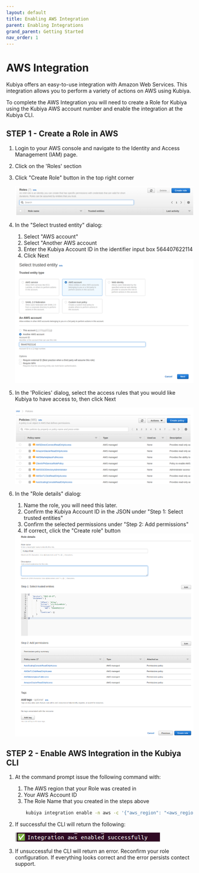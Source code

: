 ```yaml
---
layout: default
title: Enabling AWS Integration
parent: Enabling Integrations
grand_parent: Getting Started
nav_order: 1
---
```

# AWS Integration

Kubiya offers an easy-to-use integration with Amazon Web Services. This integration allows you to perform a variety of actions on AWS using Kubiya.

To complete the AWS Integration you will need to create a Role for Kubiya using the Kubiya AWS account number and enable the integration at the Kubiya CLI.

## STEP 1 - Create a Role in AWS

1. Login to your AWS console and navigate to the Identity and Access Management (IAM) page.
2. Click on the 'Roles' section
3. Click "Create Role" button in the top right corner

    <img src="../images/roles.png">

4. In the "Select trusted entity" dialog:
    1. Select "AWS account"
    2. Select "Another AWS account
    3. Enter the Kubiya Account ID in the identifier input box
            564407622114
    4. Click Next

    <img src="../images/trusted-entities.png">

5. In the 'Policies' dialog, select the access rules that you would like Kubiya to have access to, then click Next

    <img src="../images/policies.png">

6. In the "Role details" dialog:
    1. Name the role, you will need this later.
    2. Confirm the Kubiya Account ID in the JSON under "Step 1: Select trusted entities"
    3. Confirm the selected permissions under "Step 2: Add permissions"
    4. If correct, click the "Create role" button

    <img src="../images/confirmation.png">

## STEP 2 - Enable AWS Integration in the Kubiya CLI

1. At the command prompt issue the following command with:
    1. The AWS region that your Role was created in
    2. Your AWS Account ID
    3. The Role Name that you created in the steps above

    ```bash
        kubiya integration enable -n aws -c '{"aws_region": "<aws_region>", "aws_account_id": "<your_aws_account_id>", "role_name": "<role_name>"}'
    ```

2. If successful the CLI will return the following:

    <img src="../images/aws-success.png">

3. If unsuccessful the CLI will return an error.  Reconfirm your role configuration.  If everything looks correct and the error persists contect support.